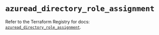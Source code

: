 # `azuread_directory_role_assignment`

Refer to the Terraform Registry for docs: [`azuread_directory_role_assignment`](https://registry.terraform.io/providers/hashicorp/azuread/3.4.0/docs/resources/directory_role_assignment).
